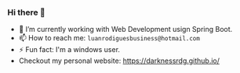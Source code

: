### Hi there 👋

- 🔭 I’m currently working with Web Development usign Spring Boot.
- 📫 How to reach me: `luanrodiguesbusiness@hotmail.com`
- ⚡ Fun fact: I'm a windows user.
- Checkout my personal website: https://darknessrdg.github.io/
